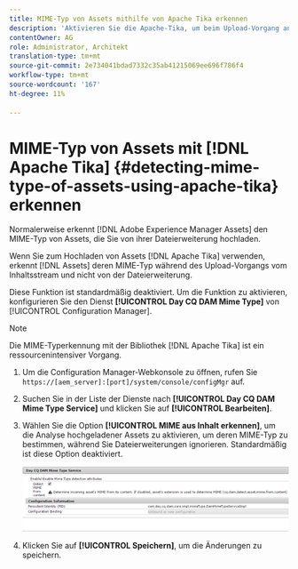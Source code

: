 ```yaml
---
title: MIME-Typ von Assets mithilfe von Apache Tika erkennen
description: 'Aktivieren Sie die Apache-Tika, um beim Upload-Vorgang anstelle der Dateierweiterung den MIME-Typ von Assets vom Inhaltsstream zu erkennen. [!DNL Experience Manager Assets] '
contentOwner: AG
role: Administrator, Architekt
translation-type: tm+mt
source-git-commit: 2e734041bdad7332c35ab41215069ee696f786f4
workflow-type: tm+mt
source-wordcount: '167'
ht-degree: 11%

---
```



# MIME-Typ von Assets mit [!DNL Apache Tika] {#detecting-mime-type-of-assets-using-apache-tika} erkennen

Normalerweise erkennt [!DNL Adobe Experience Manager Assets] den MIME-Typ von Assets, die Sie von ihrer Dateierweiterung hochladen.

Wenn Sie zum Hochladen von Assets [!DNL Apache Tika] verwenden, erkennt [!DNL Assets] deren MIME-Typ während des Upload-Vorgangs vom Inhaltsstream und nicht von der Dateierweiterung.

Diese Funktion ist standardmäßig deaktiviert.  Um die Funktion zu aktivieren, konfigurieren Sie den Dienst **[!UICONTROL Day CQ DAM Mime Type]** von [!UICONTROL Configuration Manager].

>[!NOTE]
>
>Die MIME-Typerkennung mit der Bibliothek [!DNL Apache Tika] ist ein ressourcenintensiver Vorgang.

1. Um die Configuration Manager-Webkonsole zu öffnen, rufen Sie `https://[aem_server]:[port]/system/console/configMgr` auf.

1. Suchen Sie in der Liste der Dienste nach **[!UICONTROL Day CQ DAM Mime Type Service]** und klicken Sie auf **[!UICONTROL Bearbeiten]**.

1. Wählen Sie die Option **[!UICONTROL MIME aus Inhalt erkennen]**, um die Analyse hochgeladener Assets zu aktivieren, um deren MIME-Typ zu bestimmen, während Sie Dateierweiterungen ignorieren. Standardmäßig ist diese Option deaktiviert. 

   ![chlimage_1-333](assets/chlimage_1-333.png)

1. Klicken Sie auf **[!UICONTROL Speichern]**, um die Änderungen zu speichern.
